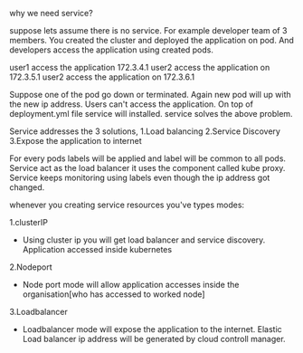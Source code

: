 why we need service?

suppose lets assume there is no service. For example developer team of 3 members. You created the cluster and deployed the application on pod. And developers access the application using created pods.

user1 access the application 172.3.4.1
user2 access the application on 172.3.5.1
user2 access the application on 172.3.6.1

Suppose one of the pod go down or terminated. Again new pod will up with the new ip address. Users can't access the application. 
On top of deployment.yml file service will installed. service solves the above problem.

Service addresses the 3 solutions,
1.Load balancing
2.Service Discovery
3.Expose the application to internet

For every pods labels will be applied and label will be common to all pods.
Service act as the load balancer it uses the component called kube proxy. 
Service keeps monitoring using labels even though the ip address got changed.

whenever you creating service resources you've types modes:

1.clusterIP
  - Using cluster ip you will get load balancer and service discovery. Application accessed inside kubernetes
  
2.Nodeport
  - Node port mode will allow application accesses inside the organisation[who has accessed to worked node]

3.Loadbalancer
- Loadbalancer mode will expose the application to the internet. Elastic Load balancer ip address will be generated by cloud controll manager. 

